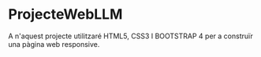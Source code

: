 # ProjecteWebLLM
A n'aquest projecte utilitzaré HTML5, CSS3 I BOOTSTRAP 4 per a construïr una pàgina web responsive.
